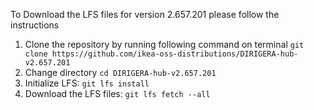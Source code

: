 To Download the LFS files for version 2.657.201 please follow the instructions

1. Clone the repository by running following command on terminal `git clone https://github.com/ikea-oss-distributions/DIRIGERA-hub-v2.657.201`
2. Change directory `cd DIRIGERA-hub-v2.657.201`
3. Initialize LFS: `git lfs install`
4. Download the LFS files: `git lfs fetch --all`
